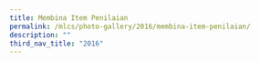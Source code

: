 ```yaml
---
title: Membina Item Penilaian
permalink: /mlcs/photo-gallery/2016/membina-item-penilaian/
description: ""
third_nav_title: "2016"
---
```

